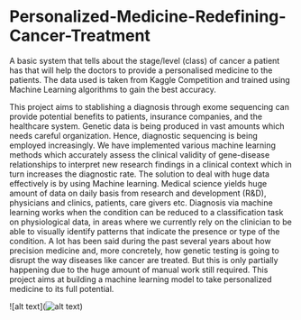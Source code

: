 # Personalized-Medicine-Redefining-Cancer-Treatment
A basic system that tells about the stage/level  (class) of cancer a patient has that will help the doctors to provide a personalised medicine to the patients. The data used is taken from Kaggle Competition and trained using Machine Learning algorithms to gain the best accuracy. <br />


This project aims to stablishing a diagnosis through exome sequencing can provide potential benefits to patients, insurance companies, and the healthcare system. Genetic data is being produced in vast amounts which needs careful organization. Hence, diagnostic sequencing is being employed increasingly. We have implemented various machine learning methods which accurately assess the clinical validity of gene-disease relationships to interpret new research findings in a clinical context which in turn increases the diagnostic rate. The solution to deal with huge data effectively is by using Machine learning. Medical science yields huge amount of data on daily basis from research and development (R&D), physicians and clinics, patients, care givers etc. Diagnosis via machine learning works when the condition can be reduced to a classification task on physiological data, in areas where we currently rely on the clinician to be able to visually identify patterns that indicate the presence or type of the condition. A lot has been said during the past several years about how precision medicine and, more concretely, how genetic testing is going to disrupt the way diseases like cancer are treated. But this is only partially happening due to the huge amount of manual work still required. This project aims at building a machine learning model to take personalized medicine to its full potential. <br />

![alt text](![alt text](https://github.com/[username]/[reponame]/blob/[branch]/image.jpg?raw=true))
